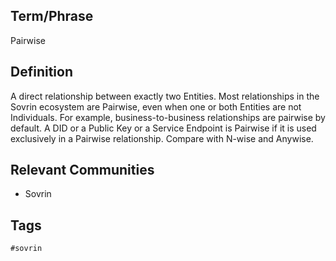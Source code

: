 ## Term/Phrase
Pairwise

## Definition
A direct relationship between exactly two Entities. Most relationships in the Sovrin ecosystem are Pairwise, even when one or both Entities are not Individuals. For example, business-to-business relationships are pairwise by default. A DID or a Public Key or a Service Endpoint is Pairwise if it is used exclusively in a Pairwise relationship. Compare with N-wise and Anywise.

## Relevant Communities
* Sovrin

## Tags
```
#sovrin
```
